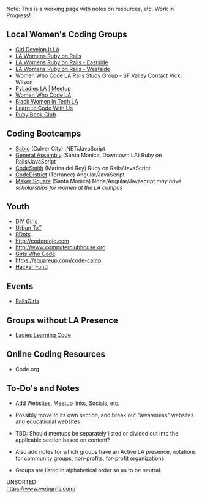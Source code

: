 Note: This is a working page with notes on resources, etc. Work in Progress! 

## Local Women's Coding Groups

- [Girl Develop It LA](http://girldevelopit.com)
- [LA Womens Ruby on Rails](http://www.meetup.com/Los-Angeles-Womens-Ruby-on-Rails-Group)
- [LA Womens Ruby on Rails - Eastside](http://www.meetup.com/LA-Eastside-Ruby-Rails-Study-Group/)
- [LA Womens Ruby on Rails - Westside](http://www.meetup.com/Westside-Rails-Study-Group/)
- [Women Who Code LA Rails Study Group - SF Valley](http://www.meetup.com/Women-Who-Code-LA/events/222655356/)  Contact Vicki Wilson
- [PyLadies LA](www.pyladies.com/locations/la) | [Meetup](www.meetup.com/Pyladies-LA)
- [Women Who Code LA](http://www.meetup.com/Women-Who-Code-LA/)
- [Black Women in Tech LA](http://www.meetup.com/Black-Women-in-Technology-LA/)
- [Learn to Code With Us](http://www.learntocodewithus.com/resources)
- [Ruby Book Club](http://www.meetup.com/laruby/)

## Coding Bootcamps
- [Sabio](http://sabio.la) (Culver City) .NET/JavaScript
- [General Assembly](http://generalassemb.ly) (Santa Monica, Downtown LA) Ruby on Rails/JavaScript
- [CodeSmith](http://codesmith.io/) (Marina del Rey) Ruby on Rails/JavaScript
- [CodeDistrict](http://codedistrict.io/) (Torrance) Angular/JavaScript
- [Maker Square](http://www.makersquare.com/) (Santa Monica) Node/Angular/Javascript _may have scholarships for women at the LA campus_


## Youth
- [DIY Girls](http://diygirls.org)
- [Urban TxT](http://exploringtech.org/)
- [9Dots](http://9dots.org/)
- http://coderdojo.com
- http://www.computerclubhouse.org
- [Girls Who Code](http://www.girlswhocode.com)
- https://squareup.com/code-camp
- [Hacker Fund](http://hacker.fund/)

## Events
- [RailsGirls](http://railsgirls.com/events)

## Groups without LA Presence
- [Ladies Learning Code](http://ladieslearningcode.com)

## Online Coding Resources
- Code.org

## To-Do's and Notes
* Add Websites, Meetup links, Socials, etc.

* Possibly move to its own section, and break out "awareness" websites and educational websites

* TBD: Should meetups be separately listed or divided out into the applicable section based on content?

* Also add notes for which groups have an Active LA presence, notations for community groups, non-profits, for-profit organizations

* Groups are listed in alphabetical order so as to be neutral.



UNSORTED  
https://www.webgrrls.com/
